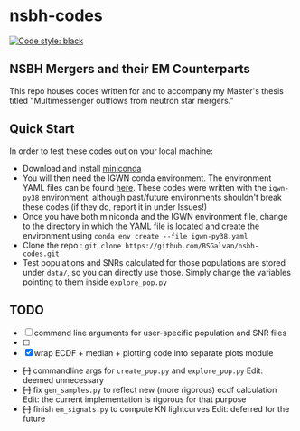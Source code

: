 # nsbh-codes
[![Code style: black](https://img.shields.io/badge/code%20style-black-000000.svg)](https://github.com/psf/black)

## NSBH Mergers and their EM Counterparts

This repo houses codes written for and to accompany my Master's thesis titled
"Multimessenger outflows from neutron star mergers."

## Quick Start

In order to test these codes out on your local machine:

- Download and install
  [miniconda](https://docs.conda.io/en/latest/miniconda.html)
- You will then need the IGWN conda environment. The environment YAML files can
  be found [here](https://computing.docs.ligo.org/conda/environments/). These
  codes were written with the `igwn-py38` environment, although past/future
  environments shouldn't break these codes (if they do, report it in under
  Issues!)
- Once you have both miniconda and the IGWN environment file, change to the
  directory in which the YAML file is located and create the environment using
  `conda env create --file igwn-py38.yaml`
- Clone the repo : `git clone https://github.com/BSGalvan/nsbh-codes.git`
- Test populations and SNRs calculated for those populations are stored under
  `data/`, so you can directly use those. Simply change the variables pointing
  to them inside `explore_pop.py`


## TODO

- [ ] command line arguments for user-specific population and SNR files
- [ ]
- [x] wrap ECDF + median + plotting code into separate plots module
- ~~[ ]~~ commandline args for `create_pop.py` and `explore_pop.py`
  Edit: deemed unnecessary
- ~~[ ]~~ fix `gen_samples.py` to reflect new (more rigorous) ecdf calculation
  Edit: the current implementation is rigorous for that purpose
- ~~[ ]~~ finish `em_signals.py` to compute KN lightcurves
  Edit: deferred for the future
